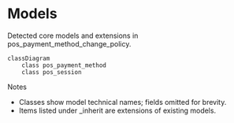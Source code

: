 # Models

Detected core models and extensions in pos_payment_method_change_policy.

```mermaid
classDiagram
    class pos_payment_method
    class pos_session
```

Notes
- Classes show model technical names; fields omitted for brevity.
- Items listed under _inherit are extensions of existing models.
